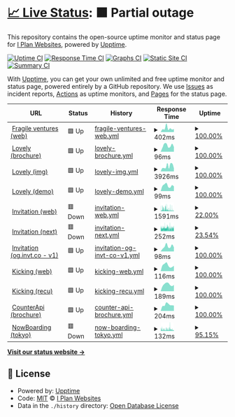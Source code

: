 # [📈 Live Status](https://up.fragile.ventures): <!--live status--> **🟧 Partial outage**

This repository contains the open-source uptime monitor and status page for [I Plan Websites](http://iplanwebsites.com), powered by [Upptime](https://github.com/upptime/upptime).

[![Uptime CI](https://github.com/iplanwebsites/up/workflows/Uptime%20CI/badge.svg)](https://github.com/iplanwebsites/up/actions?query=workflow%3A%22Uptime+CI%22)
[![Response Time CI](https://github.com/iplanwebsites/up/workflows/Response%20Time%20CI/badge.svg)](https://github.com/iplanwebsites/up/actions?query=workflow%3A%22Response+Time+CI%22)
[![Graphs CI](https://github.com/iplanwebsites/up/workflows/Graphs%20CI/badge.svg)](https://github.com/iplanwebsites/up/actions?query=workflow%3A%22Graphs+CI%22)
[![Static Site CI](https://github.com/iplanwebsites/up/workflows/Static%20Site%20CI/badge.svg)](https://github.com/iplanwebsites/up/actions?query=workflow%3A%22Static+Site+CI%22)
[![Summary CI](https://github.com/iplanwebsites/up/workflows/Summary%20CI/badge.svg)](https://github.com/iplanwebsites/up/actions?query=workflow%3A%22Summary+CI%22)

With [Upptime](https://upptime.js.org), you can get your own unlimited and free uptime monitor and status page, powered entirely by a GitHub repository. We use [Issues](https://github.com/iplanwebsites/up/issues) as incident reports, [Actions](https://github.com/iplanwebsites/up/actions) as uptime monitors, and [Pages](https://up.fragile.ventures) for the status page.

<!--start: status pages-->
<!-- This summary is generated by Upptime (https://github.com/upptime/upptime) -->
<!-- Do not edit this manually, your changes will be overwritten -->
<!-- prettier-ignore -->
| URL | Status | History | Response Time | Uptime |
| --- | ------ | ------- | ------------- | ------ |
| <img alt="" src="https://icons.duckduckgo.com/ip3/fragile.ventures.ico" height="13"> [Fragile ventures (web)](https://fragile.ventures) | 🟩 Up | [fragile-ventures-web.yml](https://github.com/iplanwebsites/up/commits/HEAD/history/fragile-ventures-web.yml) | <details><summary><img alt="Response time graph" src="./graphs/fragile-ventures-web/response-time-week.png" height="20"> 402ms</summary><br><a href="https://up.fragile.ventures/history/fragile-ventures-web"><img alt="Response time 333" src="https://img.shields.io/endpoint?url=https%3A%2F%2Fraw.githubusercontent.com%2Fiplanwebsites%2Fup%2FHEAD%2Fapi%2Ffragile-ventures-web%2Fresponse-time.json"></a><br><a href="https://up.fragile.ventures/history/fragile-ventures-web"><img alt="24-hour response time 339" src="https://img.shields.io/endpoint?url=https%3A%2F%2Fraw.githubusercontent.com%2Fiplanwebsites%2Fup%2FHEAD%2Fapi%2Ffragile-ventures-web%2Fresponse-time-day.json"></a><br><a href="https://up.fragile.ventures/history/fragile-ventures-web"><img alt="7-day response time 402" src="https://img.shields.io/endpoint?url=https%3A%2F%2Fraw.githubusercontent.com%2Fiplanwebsites%2Fup%2FHEAD%2Fapi%2Ffragile-ventures-web%2Fresponse-time-week.json"></a><br><a href="https://up.fragile.ventures/history/fragile-ventures-web"><img alt="30-day response time 374" src="https://img.shields.io/endpoint?url=https%3A%2F%2Fraw.githubusercontent.com%2Fiplanwebsites%2Fup%2FHEAD%2Fapi%2Ffragile-ventures-web%2Fresponse-time-month.json"></a><br><a href="https://up.fragile.ventures/history/fragile-ventures-web"><img alt="1-year response time 334" src="https://img.shields.io/endpoint?url=https%3A%2F%2Fraw.githubusercontent.com%2Fiplanwebsites%2Fup%2FHEAD%2Fapi%2Ffragile-ventures-web%2Fresponse-time-year.json"></a></details> | <details><summary><a href="https://up.fragile.ventures/history/fragile-ventures-web">100.00%</a></summary><a href="https://up.fragile.ventures/history/fragile-ventures-web"><img alt="All-time uptime 99.80%" src="https://img.shields.io/endpoint?url=https%3A%2F%2Fraw.githubusercontent.com%2Fiplanwebsites%2Fup%2FHEAD%2Fapi%2Ffragile-ventures-web%2Fuptime.json"></a><br><a href="https://up.fragile.ventures/history/fragile-ventures-web"><img alt="24-hour uptime 100.00%" src="https://img.shields.io/endpoint?url=https%3A%2F%2Fraw.githubusercontent.com%2Fiplanwebsites%2Fup%2FHEAD%2Fapi%2Ffragile-ventures-web%2Fuptime-day.json"></a><br><a href="https://up.fragile.ventures/history/fragile-ventures-web"><img alt="7-day uptime 100.00%" src="https://img.shields.io/endpoint?url=https%3A%2F%2Fraw.githubusercontent.com%2Fiplanwebsites%2Fup%2FHEAD%2Fapi%2Ffragile-ventures-web%2Fuptime-week.json"></a><br><a href="https://up.fragile.ventures/history/fragile-ventures-web"><img alt="30-day uptime 99.96%" src="https://img.shields.io/endpoint?url=https%3A%2F%2Fraw.githubusercontent.com%2Fiplanwebsites%2Fup%2FHEAD%2Fapi%2Ffragile-ventures-web%2Fuptime-month.json"></a><br><a href="https://up.fragile.ventures/history/fragile-ventures-web"><img alt="1-year uptime 99.99%" src="https://img.shields.io/endpoint?url=https%3A%2F%2Fraw.githubusercontent.com%2Fiplanwebsites%2Fup%2FHEAD%2Fapi%2Ffragile-ventures-web%2Fuptime-year.json"></a></details>
| <img alt="" src="https://icons.duckduckgo.com/ip3/lovely.link.ico" height="13"> [Lovely (brochure)](https://lovely.link/) | 🟩 Up | [lovely-brochure.yml](https://github.com/iplanwebsites/up/commits/HEAD/history/lovely-brochure.yml) | <details><summary><img alt="Response time graph" src="./graphs/lovely-brochure/response-time-week.png" height="20"> 96ms</summary><br><a href="https://up.fragile.ventures/history/lovely-brochure"><img alt="Response time 151" src="https://img.shields.io/endpoint?url=https%3A%2F%2Fraw.githubusercontent.com%2Fiplanwebsites%2Fup%2FHEAD%2Fapi%2Flovely-brochure%2Fresponse-time.json"></a><br><a href="https://up.fragile.ventures/history/lovely-brochure"><img alt="24-hour response time 75" src="https://img.shields.io/endpoint?url=https%3A%2F%2Fraw.githubusercontent.com%2Fiplanwebsites%2Fup%2FHEAD%2Fapi%2Flovely-brochure%2Fresponse-time-day.json"></a><br><a href="https://up.fragile.ventures/history/lovely-brochure"><img alt="7-day response time 96" src="https://img.shields.io/endpoint?url=https%3A%2F%2Fraw.githubusercontent.com%2Fiplanwebsites%2Fup%2FHEAD%2Fapi%2Flovely-brochure%2Fresponse-time-week.json"></a><br><a href="https://up.fragile.ventures/history/lovely-brochure"><img alt="30-day response time 102" src="https://img.shields.io/endpoint?url=https%3A%2F%2Fraw.githubusercontent.com%2Fiplanwebsites%2Fup%2FHEAD%2Fapi%2Flovely-brochure%2Fresponse-time-month.json"></a><br><a href="https://up.fragile.ventures/history/lovely-brochure"><img alt="1-year response time 151" src="https://img.shields.io/endpoint?url=https%3A%2F%2Fraw.githubusercontent.com%2Fiplanwebsites%2Fup%2FHEAD%2Fapi%2Flovely-brochure%2Fresponse-time-year.json"></a></details> | <details><summary><a href="https://up.fragile.ventures/history/lovely-brochure">100.00%</a></summary><a href="https://up.fragile.ventures/history/lovely-brochure"><img alt="All-time uptime 100.00%" src="https://img.shields.io/endpoint?url=https%3A%2F%2Fraw.githubusercontent.com%2Fiplanwebsites%2Fup%2FHEAD%2Fapi%2Flovely-brochure%2Fuptime.json"></a><br><a href="https://up.fragile.ventures/history/lovely-brochure"><img alt="24-hour uptime 100.00%" src="https://img.shields.io/endpoint?url=https%3A%2F%2Fraw.githubusercontent.com%2Fiplanwebsites%2Fup%2FHEAD%2Fapi%2Flovely-brochure%2Fuptime-day.json"></a><br><a href="https://up.fragile.ventures/history/lovely-brochure"><img alt="7-day uptime 100.00%" src="https://img.shields.io/endpoint?url=https%3A%2F%2Fraw.githubusercontent.com%2Fiplanwebsites%2Fup%2FHEAD%2Fapi%2Flovely-brochure%2Fuptime-week.json"></a><br><a href="https://up.fragile.ventures/history/lovely-brochure"><img alt="30-day uptime 100.00%" src="https://img.shields.io/endpoint?url=https%3A%2F%2Fraw.githubusercontent.com%2Fiplanwebsites%2Fup%2FHEAD%2Fapi%2Flovely-brochure%2Fuptime-month.json"></a><br><a href="https://up.fragile.ventures/history/lovely-brochure"><img alt="1-year uptime 100.00%" src="https://img.shields.io/endpoint?url=https%3A%2F%2Fraw.githubusercontent.com%2Fiplanwebsites%2Fup%2FHEAD%2Fapi%2Flovely-brochure%2Fuptime-year.json"></a></details>
| <img alt="" src="https://icons.duckduckgo.com/ip3/img.lovely.link.ico" height="13"> [Lovely (img)](https://img.lovely.link/v1/invitation/profile?title=title&text1=text1&text2=text2&text3=text3&avatar=https%3A%2F%2Frandomuser.me%2Fapi%2Fportraits%2Fwomen%2F67.jpg&rating5=0) | 🟩 Up | [lovely-img.yml](https://github.com/iplanwebsites/up/commits/HEAD/history/lovely-img.yml) | <details><summary><img alt="Response time graph" src="./graphs/lovely-img/response-time-week.png" height="20"> 3926ms</summary><br><a href="https://up.fragile.ventures/history/lovely-img"><img alt="Response time 4585" src="https://img.shields.io/endpoint?url=https%3A%2F%2Fraw.githubusercontent.com%2Fiplanwebsites%2Fup%2FHEAD%2Fapi%2Flovely-img%2Fresponse-time.json"></a><br><a href="https://up.fragile.ventures/history/lovely-img"><img alt="24-hour response time 2351" src="https://img.shields.io/endpoint?url=https%3A%2F%2Fraw.githubusercontent.com%2Fiplanwebsites%2Fup%2FHEAD%2Fapi%2Flovely-img%2Fresponse-time-day.json"></a><br><a href="https://up.fragile.ventures/history/lovely-img"><img alt="7-day response time 3926" src="https://img.shields.io/endpoint?url=https%3A%2F%2Fraw.githubusercontent.com%2Fiplanwebsites%2Fup%2FHEAD%2Fapi%2Flovely-img%2Fresponse-time-week.json"></a><br><a href="https://up.fragile.ventures/history/lovely-img"><img alt="30-day response time 3567" src="https://img.shields.io/endpoint?url=https%3A%2F%2Fraw.githubusercontent.com%2Fiplanwebsites%2Fup%2FHEAD%2Fapi%2Flovely-img%2Fresponse-time-month.json"></a><br><a href="https://up.fragile.ventures/history/lovely-img"><img alt="1-year response time 4536" src="https://img.shields.io/endpoint?url=https%3A%2F%2Fraw.githubusercontent.com%2Fiplanwebsites%2Fup%2FHEAD%2Fapi%2Flovely-img%2Fresponse-time-year.json"></a></details> | <details><summary><a href="https://up.fragile.ventures/history/lovely-img">100.00%</a></summary><a href="https://up.fragile.ventures/history/lovely-img"><img alt="All-time uptime 99.98%" src="https://img.shields.io/endpoint?url=https%3A%2F%2Fraw.githubusercontent.com%2Fiplanwebsites%2Fup%2FHEAD%2Fapi%2Flovely-img%2Fuptime.json"></a><br><a href="https://up.fragile.ventures/history/lovely-img"><img alt="24-hour uptime 100.00%" src="https://img.shields.io/endpoint?url=https%3A%2F%2Fraw.githubusercontent.com%2Fiplanwebsites%2Fup%2FHEAD%2Fapi%2Flovely-img%2Fuptime-day.json"></a><br><a href="https://up.fragile.ventures/history/lovely-img"><img alt="7-day uptime 100.00%" src="https://img.shields.io/endpoint?url=https%3A%2F%2Fraw.githubusercontent.com%2Fiplanwebsites%2Fup%2FHEAD%2Fapi%2Flovely-img%2Fuptime-week.json"></a><br><a href="https://up.fragile.ventures/history/lovely-img"><img alt="30-day uptime 100.00%" src="https://img.shields.io/endpoint?url=https%3A%2F%2Fraw.githubusercontent.com%2Fiplanwebsites%2Fup%2FHEAD%2Fapi%2Flovely-img%2Fuptime-month.json"></a><br><a href="https://up.fragile.ventures/history/lovely-img"><img alt="1-year uptime 100.00%" src="https://img.shields.io/endpoint?url=https%3A%2F%2Fraw.githubusercontent.com%2Fiplanwebsites%2Fup%2FHEAD%2Fapi%2Flovely-img%2Fuptime-year.json"></a></details>
| <img alt="" src="https://icons.duckduckgo.com/ip3/demo.lovely.link.ico" height="13"> [Lovely (demo)](https://demo.lovely.link/) | 🟩 Up | [lovely-demo.yml](https://github.com/iplanwebsites/up/commits/HEAD/history/lovely-demo.yml) | <details><summary><img alt="Response time graph" src="./graphs/lovely-demo/response-time-week.png" height="20"> 99ms</summary><br><a href="https://up.fragile.ventures/history/lovely-demo"><img alt="Response time 139" src="https://img.shields.io/endpoint?url=https%3A%2F%2Fraw.githubusercontent.com%2Fiplanwebsites%2Fup%2FHEAD%2Fapi%2Flovely-demo%2Fresponse-time.json"></a><br><a href="https://up.fragile.ventures/history/lovely-demo"><img alt="24-hour response time 86" src="https://img.shields.io/endpoint?url=https%3A%2F%2Fraw.githubusercontent.com%2Fiplanwebsites%2Fup%2FHEAD%2Fapi%2Flovely-demo%2Fresponse-time-day.json"></a><br><a href="https://up.fragile.ventures/history/lovely-demo"><img alt="7-day response time 99" src="https://img.shields.io/endpoint?url=https%3A%2F%2Fraw.githubusercontent.com%2Fiplanwebsites%2Fup%2FHEAD%2Fapi%2Flovely-demo%2Fresponse-time-week.json"></a><br><a href="https://up.fragile.ventures/history/lovely-demo"><img alt="30-day response time 99" src="https://img.shields.io/endpoint?url=https%3A%2F%2Fraw.githubusercontent.com%2Fiplanwebsites%2Fup%2FHEAD%2Fapi%2Flovely-demo%2Fresponse-time-month.json"></a><br><a href="https://up.fragile.ventures/history/lovely-demo"><img alt="1-year response time 142" src="https://img.shields.io/endpoint?url=https%3A%2F%2Fraw.githubusercontent.com%2Fiplanwebsites%2Fup%2FHEAD%2Fapi%2Flovely-demo%2Fresponse-time-year.json"></a></details> | <details><summary><a href="https://up.fragile.ventures/history/lovely-demo">100.00%</a></summary><a href="https://up.fragile.ventures/history/lovely-demo"><img alt="All-time uptime 99.99%" src="https://img.shields.io/endpoint?url=https%3A%2F%2Fraw.githubusercontent.com%2Fiplanwebsites%2Fup%2FHEAD%2Fapi%2Flovely-demo%2Fuptime.json"></a><br><a href="https://up.fragile.ventures/history/lovely-demo"><img alt="24-hour uptime 100.00%" src="https://img.shields.io/endpoint?url=https%3A%2F%2Fraw.githubusercontent.com%2Fiplanwebsites%2Fup%2FHEAD%2Fapi%2Flovely-demo%2Fuptime-day.json"></a><br><a href="https://up.fragile.ventures/history/lovely-demo"><img alt="7-day uptime 100.00%" src="https://img.shields.io/endpoint?url=https%3A%2F%2Fraw.githubusercontent.com%2Fiplanwebsites%2Fup%2FHEAD%2Fapi%2Flovely-demo%2Fuptime-week.json"></a><br><a href="https://up.fragile.ventures/history/lovely-demo"><img alt="30-day uptime 100.00%" src="https://img.shields.io/endpoint?url=https%3A%2F%2Fraw.githubusercontent.com%2Fiplanwebsites%2Fup%2FHEAD%2Fapi%2Flovely-demo%2Fuptime-month.json"></a><br><a href="https://up.fragile.ventures/history/lovely-demo"><img alt="1-year uptime 100.00%" src="https://img.shields.io/endpoint?url=https%3A%2F%2Fraw.githubusercontent.com%2Fiplanwebsites%2Fup%2FHEAD%2Fapi%2Flovely-demo%2Fuptime-year.json"></a></details>
| <img alt="" src="https://icons.duckduckgo.com/ip3/invitation.codes.ico" height="13"> [Invitation (web)](https://invitation.codes/) | 🟥 Down | [invitation-web.yml](https://github.com/iplanwebsites/up/commits/HEAD/history/invitation-web.yml) | <details><summary><img alt="Response time graph" src="./graphs/invitation-web/response-time-week.png" height="20"> 1591ms</summary><br><a href="https://up.fragile.ventures/history/invitation-web"><img alt="Response time 1220" src="https://img.shields.io/endpoint?url=https%3A%2F%2Fraw.githubusercontent.com%2Fiplanwebsites%2Fup%2FHEAD%2Fapi%2Finvitation-web%2Fresponse-time.json"></a><br><a href="https://up.fragile.ventures/history/invitation-web"><img alt="24-hour response time 713" src="https://img.shields.io/endpoint?url=https%3A%2F%2Fraw.githubusercontent.com%2Fiplanwebsites%2Fup%2FHEAD%2Fapi%2Finvitation-web%2Fresponse-time-day.json"></a><br><a href="https://up.fragile.ventures/history/invitation-web"><img alt="7-day response time 1591" src="https://img.shields.io/endpoint?url=https%3A%2F%2Fraw.githubusercontent.com%2Fiplanwebsites%2Fup%2FHEAD%2Fapi%2Finvitation-web%2Fresponse-time-week.json"></a><br><a href="https://up.fragile.ventures/history/invitation-web"><img alt="30-day response time 1867" src="https://img.shields.io/endpoint?url=https%3A%2F%2Fraw.githubusercontent.com%2Fiplanwebsites%2Fup%2FHEAD%2Fapi%2Finvitation-web%2Fresponse-time-month.json"></a><br><a href="https://up.fragile.ventures/history/invitation-web"><img alt="1-year response time 1288" src="https://img.shields.io/endpoint?url=https%3A%2F%2Fraw.githubusercontent.com%2Fiplanwebsites%2Fup%2FHEAD%2Fapi%2Finvitation-web%2Fresponse-time-year.json"></a></details> | <details><summary><a href="https://up.fragile.ventures/history/invitation-web">22.00%</a></summary><a href="https://up.fragile.ventures/history/invitation-web"><img alt="All-time uptime 99.59%" src="https://img.shields.io/endpoint?url=https%3A%2F%2Fraw.githubusercontent.com%2Fiplanwebsites%2Fup%2FHEAD%2Fapi%2Finvitation-web%2Fuptime.json"></a><br><a href="https://up.fragile.ventures/history/invitation-web"><img alt="24-hour uptime 25.39%" src="https://img.shields.io/endpoint?url=https%3A%2F%2Fraw.githubusercontent.com%2Fiplanwebsites%2Fup%2FHEAD%2Fapi%2Finvitation-web%2Fuptime-day.json"></a><br><a href="https://up.fragile.ventures/history/invitation-web"><img alt="7-day uptime 22.00%" src="https://img.shields.io/endpoint?url=https%3A%2F%2Fraw.githubusercontent.com%2Fiplanwebsites%2Fup%2FHEAD%2Fapi%2Finvitation-web%2Fuptime-week.json"></a><br><a href="https://up.fragile.ventures/history/invitation-web"><img alt="30-day uptime 82.05%" src="https://img.shields.io/endpoint?url=https%3A%2F%2Fraw.githubusercontent.com%2Fiplanwebsites%2Fup%2FHEAD%2Fapi%2Finvitation-web%2Fuptime-month.json"></a><br><a href="https://up.fragile.ventures/history/invitation-web"><img alt="1-year uptime 98.50%" src="https://img.shields.io/endpoint?url=https%3A%2F%2Fraw.githubusercontent.com%2Fiplanwebsites%2Fup%2FHEAD%2Fapi%2Finvitation-web%2Fuptime-year.json"></a></details>
| <img alt="" src="https://icons.duckduckgo.com/ip3/next.invitation.codes.ico" height="13"> [Invitation (next)](https://next.invitation.codes/) | 🟥 Down | [invitation-next.yml](https://github.com/iplanwebsites/up/commits/HEAD/history/invitation-next.yml) | <details><summary><img alt="Response time graph" src="./graphs/invitation-next/response-time-week.png" height="20"> 252ms</summary><br><a href="https://up.fragile.ventures/history/invitation-next"><img alt="Response time 236" src="https://img.shields.io/endpoint?url=https%3A%2F%2Fraw.githubusercontent.com%2Fiplanwebsites%2Fup%2FHEAD%2Fapi%2Finvitation-next%2Fresponse-time.json"></a><br><a href="https://up.fragile.ventures/history/invitation-next"><img alt="24-hour response time 233" src="https://img.shields.io/endpoint?url=https%3A%2F%2Fraw.githubusercontent.com%2Fiplanwebsites%2Fup%2FHEAD%2Fapi%2Finvitation-next%2Fresponse-time-day.json"></a><br><a href="https://up.fragile.ventures/history/invitation-next"><img alt="7-day response time 252" src="https://img.shields.io/endpoint?url=https%3A%2F%2Fraw.githubusercontent.com%2Fiplanwebsites%2Fup%2FHEAD%2Fapi%2Finvitation-next%2Fresponse-time-week.json"></a><br><a href="https://up.fragile.ventures/history/invitation-next"><img alt="30-day response time 240" src="https://img.shields.io/endpoint?url=https%3A%2F%2Fraw.githubusercontent.com%2Fiplanwebsites%2Fup%2FHEAD%2Fapi%2Finvitation-next%2Fresponse-time-month.json"></a><br><a href="https://up.fragile.ventures/history/invitation-next"><img alt="1-year response time 236" src="https://img.shields.io/endpoint?url=https%3A%2F%2Fraw.githubusercontent.com%2Fiplanwebsites%2Fup%2FHEAD%2Fapi%2Finvitation-next%2Fresponse-time-year.json"></a></details> | <details><summary><a href="https://up.fragile.ventures/history/invitation-next">23.54%</a></summary><a href="https://up.fragile.ventures/history/invitation-next"><img alt="All-time uptime 99.59%" src="https://img.shields.io/endpoint?url=https%3A%2F%2Fraw.githubusercontent.com%2Fiplanwebsites%2Fup%2FHEAD%2Fapi%2Finvitation-next%2Fuptime.json"></a><br><a href="https://up.fragile.ventures/history/invitation-next"><img alt="24-hour uptime 27.32%" src="https://img.shields.io/endpoint?url=https%3A%2F%2Fraw.githubusercontent.com%2Fiplanwebsites%2Fup%2FHEAD%2Fapi%2Finvitation-next%2Fuptime-day.json"></a><br><a href="https://up.fragile.ventures/history/invitation-next"><img alt="7-day uptime 23.54%" src="https://img.shields.io/endpoint?url=https%3A%2F%2Fraw.githubusercontent.com%2Fiplanwebsites%2Fup%2FHEAD%2Fapi%2Finvitation-next%2Fuptime-week.json"></a><br><a href="https://up.fragile.ventures/history/invitation-next"><img alt="30-day uptime 82.02%" src="https://img.shields.io/endpoint?url=https%3A%2F%2Fraw.githubusercontent.com%2Fiplanwebsites%2Fup%2FHEAD%2Fapi%2Finvitation-next%2Fuptime-month.json"></a><br><a href="https://up.fragile.ventures/history/invitation-next"><img alt="1-year uptime 98.50%" src="https://img.shields.io/endpoint?url=https%3A%2F%2Fraw.githubusercontent.com%2Fiplanwebsites%2Fup%2FHEAD%2Fapi%2Finvitation-next%2Fuptime-year.json"></a></details>
| <img alt="" src="https://icons.duckduckgo.com/ip3/og.invt.co.ico" height="13"> [Invitation (og.invt.co - v1)](https://og.invt.co/felix.png?fontSize=%40felix&theme=light&md=1&images=https%3A%2F%2Flh3.googleusercontent.com%2Fa-%2FAOh14GjUk2VKmkWxpgWZgY0CXWRFi_k6t7f2MBSsfSxR%3Ds96-c) | 🟩 Up | [invitation-og-invt-co-v1.yml](https://github.com/iplanwebsites/up/commits/HEAD/history/invitation-og-invt-co-v1.yml) | <details><summary><img alt="Response time graph" src="./graphs/invitation-og-invt-co-v1/response-time-week.png" height="20"> 98ms</summary><br><a href="https://up.fragile.ventures/history/invitation-og-invt-co-v1"><img alt="Response time 174" src="https://img.shields.io/endpoint?url=https%3A%2F%2Fraw.githubusercontent.com%2Fiplanwebsites%2Fup%2FHEAD%2Fapi%2Finvitation-og-invt-co-v1%2Fresponse-time.json"></a><br><a href="https://up.fragile.ventures/history/invitation-og-invt-co-v1"><img alt="24-hour response time 82" src="https://img.shields.io/endpoint?url=https%3A%2F%2Fraw.githubusercontent.com%2Fiplanwebsites%2Fup%2FHEAD%2Fapi%2Finvitation-og-invt-co-v1%2Fresponse-time-day.json"></a><br><a href="https://up.fragile.ventures/history/invitation-og-invt-co-v1"><img alt="7-day response time 98" src="https://img.shields.io/endpoint?url=https%3A%2F%2Fraw.githubusercontent.com%2Fiplanwebsites%2Fup%2FHEAD%2Fapi%2Finvitation-og-invt-co-v1%2Fresponse-time-week.json"></a><br><a href="https://up.fragile.ventures/history/invitation-og-invt-co-v1"><img alt="30-day response time 97" src="https://img.shields.io/endpoint?url=https%3A%2F%2Fraw.githubusercontent.com%2Fiplanwebsites%2Fup%2FHEAD%2Fapi%2Finvitation-og-invt-co-v1%2Fresponse-time-month.json"></a><br><a href="https://up.fragile.ventures/history/invitation-og-invt-co-v1"><img alt="1-year response time 175" src="https://img.shields.io/endpoint?url=https%3A%2F%2Fraw.githubusercontent.com%2Fiplanwebsites%2Fup%2FHEAD%2Fapi%2Finvitation-og-invt-co-v1%2Fresponse-time-year.json"></a></details> | <details><summary><a href="https://up.fragile.ventures/history/invitation-og-invt-co-v1">100.00%</a></summary><a href="https://up.fragile.ventures/history/invitation-og-invt-co-v1"><img alt="All-time uptime 99.83%" src="https://img.shields.io/endpoint?url=https%3A%2F%2Fraw.githubusercontent.com%2Fiplanwebsites%2Fup%2FHEAD%2Fapi%2Finvitation-og-invt-co-v1%2Fuptime.json"></a><br><a href="https://up.fragile.ventures/history/invitation-og-invt-co-v1"><img alt="24-hour uptime 100.00%" src="https://img.shields.io/endpoint?url=https%3A%2F%2Fraw.githubusercontent.com%2Fiplanwebsites%2Fup%2FHEAD%2Fapi%2Finvitation-og-invt-co-v1%2Fuptime-day.json"></a><br><a href="https://up.fragile.ventures/history/invitation-og-invt-co-v1"><img alt="7-day uptime 100.00%" src="https://img.shields.io/endpoint?url=https%3A%2F%2Fraw.githubusercontent.com%2Fiplanwebsites%2Fup%2FHEAD%2Fapi%2Finvitation-og-invt-co-v1%2Fuptime-week.json"></a><br><a href="https://up.fragile.ventures/history/invitation-og-invt-co-v1"><img alt="30-day uptime 100.00%" src="https://img.shields.io/endpoint?url=https%3A%2F%2Fraw.githubusercontent.com%2Fiplanwebsites%2Fup%2FHEAD%2Fapi%2Finvitation-og-invt-co-v1%2Fuptime-month.json"></a><br><a href="https://up.fragile.ventures/history/invitation-og-invt-co-v1"><img alt="1-year uptime 100.00%" src="https://img.shields.io/endpoint?url=https%3A%2F%2Fraw.githubusercontent.com%2Fiplanwebsites%2Fup%2FHEAD%2Fapi%2Finvitation-og-invt-co-v1%2Fuptime-year.json"></a></details>
| <img alt="" src="https://icons.duckduckgo.com/ip3/kickinglotus.com.ico" height="13"> [Kicking (web)](https://kickinglotus.com/en) | 🟩 Up | [kicking-web.yml](https://github.com/iplanwebsites/up/commits/HEAD/history/kicking-web.yml) | <details><summary><img alt="Response time graph" src="./graphs/kicking-web/response-time-week.png" height="20"> 116ms</summary><br><a href="https://up.fragile.ventures/history/kicking-web"><img alt="Response time 133" src="https://img.shields.io/endpoint?url=https%3A%2F%2Fraw.githubusercontent.com%2Fiplanwebsites%2Fup%2FHEAD%2Fapi%2Fkicking-web%2Fresponse-time.json"></a><br><a href="https://up.fragile.ventures/history/kicking-web"><img alt="24-hour response time 108" src="https://img.shields.io/endpoint?url=https%3A%2F%2Fraw.githubusercontent.com%2Fiplanwebsites%2Fup%2FHEAD%2Fapi%2Fkicking-web%2Fresponse-time-day.json"></a><br><a href="https://up.fragile.ventures/history/kicking-web"><img alt="7-day response time 116" src="https://img.shields.io/endpoint?url=https%3A%2F%2Fraw.githubusercontent.com%2Fiplanwebsites%2Fup%2FHEAD%2Fapi%2Fkicking-web%2Fresponse-time-week.json"></a><br><a href="https://up.fragile.ventures/history/kicking-web"><img alt="30-day response time 117" src="https://img.shields.io/endpoint?url=https%3A%2F%2Fraw.githubusercontent.com%2Fiplanwebsites%2Fup%2FHEAD%2Fapi%2Fkicking-web%2Fresponse-time-month.json"></a><br><a href="https://up.fragile.ventures/history/kicking-web"><img alt="1-year response time 128" src="https://img.shields.io/endpoint?url=https%3A%2F%2Fraw.githubusercontent.com%2Fiplanwebsites%2Fup%2FHEAD%2Fapi%2Fkicking-web%2Fresponse-time-year.json"></a></details> | <details><summary><a href="https://up.fragile.ventures/history/kicking-web">100.00%</a></summary><a href="https://up.fragile.ventures/history/kicking-web"><img alt="All-time uptime 99.99%" src="https://img.shields.io/endpoint?url=https%3A%2F%2Fraw.githubusercontent.com%2Fiplanwebsites%2Fup%2FHEAD%2Fapi%2Fkicking-web%2Fuptime.json"></a><br><a href="https://up.fragile.ventures/history/kicking-web"><img alt="24-hour uptime 100.00%" src="https://img.shields.io/endpoint?url=https%3A%2F%2Fraw.githubusercontent.com%2Fiplanwebsites%2Fup%2FHEAD%2Fapi%2Fkicking-web%2Fuptime-day.json"></a><br><a href="https://up.fragile.ventures/history/kicking-web"><img alt="7-day uptime 100.00%" src="https://img.shields.io/endpoint?url=https%3A%2F%2Fraw.githubusercontent.com%2Fiplanwebsites%2Fup%2FHEAD%2Fapi%2Fkicking-web%2Fuptime-week.json"></a><br><a href="https://up.fragile.ventures/history/kicking-web"><img alt="30-day uptime 100.00%" src="https://img.shields.io/endpoint?url=https%3A%2F%2Fraw.githubusercontent.com%2Fiplanwebsites%2Fup%2FHEAD%2Fapi%2Fkicking-web%2Fuptime-month.json"></a><br><a href="https://up.fragile.ventures/history/kicking-web"><img alt="1-year uptime 100.00%" src="https://img.shields.io/endpoint?url=https%3A%2F%2Fraw.githubusercontent.com%2Fiplanwebsites%2Fup%2FHEAD%2Fapi%2Fkicking-web%2Fuptime-year.json"></a></details>
| <img alt="" src="https://icons.duckduckgo.com/ip3/recu.kickinglotus.com.ico" height="13"> [Kicking (recu)](https://recu.kickinglotus.com/) | 🟩 Up | [kicking-recu.yml](https://github.com/iplanwebsites/up/commits/HEAD/history/kicking-recu.yml) | <details><summary><img alt="Response time graph" src="./graphs/kicking-recu/response-time-week.png" height="20"> 189ms</summary><br><a href="https://up.fragile.ventures/history/kicking-recu"><img alt="Response time 176" src="https://img.shields.io/endpoint?url=https%3A%2F%2Fraw.githubusercontent.com%2Fiplanwebsites%2Fup%2FHEAD%2Fapi%2Fkicking-recu%2Fresponse-time.json"></a><br><a href="https://up.fragile.ventures/history/kicking-recu"><img alt="24-hour response time 177" src="https://img.shields.io/endpoint?url=https%3A%2F%2Fraw.githubusercontent.com%2Fiplanwebsites%2Fup%2FHEAD%2Fapi%2Fkicking-recu%2Fresponse-time-day.json"></a><br><a href="https://up.fragile.ventures/history/kicking-recu"><img alt="7-day response time 189" src="https://img.shields.io/endpoint?url=https%3A%2F%2Fraw.githubusercontent.com%2Fiplanwebsites%2Fup%2FHEAD%2Fapi%2Fkicking-recu%2Fresponse-time-week.json"></a><br><a href="https://up.fragile.ventures/history/kicking-recu"><img alt="30-day response time 172" src="https://img.shields.io/endpoint?url=https%3A%2F%2Fraw.githubusercontent.com%2Fiplanwebsites%2Fup%2FHEAD%2Fapi%2Fkicking-recu%2Fresponse-time-month.json"></a><br><a href="https://up.fragile.ventures/history/kicking-recu"><img alt="1-year response time 151" src="https://img.shields.io/endpoint?url=https%3A%2F%2Fraw.githubusercontent.com%2Fiplanwebsites%2Fup%2FHEAD%2Fapi%2Fkicking-recu%2Fresponse-time-year.json"></a></details> | <details><summary><a href="https://up.fragile.ventures/history/kicking-recu">100.00%</a></summary><a href="https://up.fragile.ventures/history/kicking-recu"><img alt="All-time uptime 99.70%" src="https://img.shields.io/endpoint?url=https%3A%2F%2Fraw.githubusercontent.com%2Fiplanwebsites%2Fup%2FHEAD%2Fapi%2Fkicking-recu%2Fuptime.json"></a><br><a href="https://up.fragile.ventures/history/kicking-recu"><img alt="24-hour uptime 100.00%" src="https://img.shields.io/endpoint?url=https%3A%2F%2Fraw.githubusercontent.com%2Fiplanwebsites%2Fup%2FHEAD%2Fapi%2Fkicking-recu%2Fuptime-day.json"></a><br><a href="https://up.fragile.ventures/history/kicking-recu"><img alt="7-day uptime 100.00%" src="https://img.shields.io/endpoint?url=https%3A%2F%2Fraw.githubusercontent.com%2Fiplanwebsites%2Fup%2FHEAD%2Fapi%2Fkicking-recu%2Fuptime-week.json"></a><br><a href="https://up.fragile.ventures/history/kicking-recu"><img alt="30-day uptime 100.00%" src="https://img.shields.io/endpoint?url=https%3A%2F%2Fraw.githubusercontent.com%2Fiplanwebsites%2Fup%2FHEAD%2Fapi%2Fkicking-recu%2Fuptime-month.json"></a><br><a href="https://up.fragile.ventures/history/kicking-recu"><img alt="1-year uptime 99.99%" src="https://img.shields.io/endpoint?url=https%3A%2F%2Fraw.githubusercontent.com%2Fiplanwebsites%2Fup%2FHEAD%2Fapi%2Fkicking-recu%2Fuptime-year.json"></a></details>
| <img alt="" src="https://icons.duckduckgo.com/ip3/counterapi.com.ico" height="13"> [CounterApi (brochure)](https://counterapi.com/) | 🟩 Up | [counter-api-brochure.yml](https://github.com/iplanwebsites/up/commits/HEAD/history/counter-api-brochure.yml) | <details><summary><img alt="Response time graph" src="./graphs/counter-api-brochure/response-time-week.png" height="20"> 204ms</summary><br><a href="https://up.fragile.ventures/history/counter-api-brochure"><img alt="Response time 190" src="https://img.shields.io/endpoint?url=https%3A%2F%2Fraw.githubusercontent.com%2Fiplanwebsites%2Fup%2FHEAD%2Fapi%2Fcounter-api-brochure%2Fresponse-time.json"></a><br><a href="https://up.fragile.ventures/history/counter-api-brochure"><img alt="24-hour response time 180" src="https://img.shields.io/endpoint?url=https%3A%2F%2Fraw.githubusercontent.com%2Fiplanwebsites%2Fup%2FHEAD%2Fapi%2Fcounter-api-brochure%2Fresponse-time-day.json"></a><br><a href="https://up.fragile.ventures/history/counter-api-brochure"><img alt="7-day response time 204" src="https://img.shields.io/endpoint?url=https%3A%2F%2Fraw.githubusercontent.com%2Fiplanwebsites%2Fup%2FHEAD%2Fapi%2Fcounter-api-brochure%2Fresponse-time-week.json"></a><br><a href="https://up.fragile.ventures/history/counter-api-brochure"><img alt="30-day response time 272" src="https://img.shields.io/endpoint?url=https%3A%2F%2Fraw.githubusercontent.com%2Fiplanwebsites%2Fup%2FHEAD%2Fapi%2Fcounter-api-brochure%2Fresponse-time-month.json"></a><br><a href="https://up.fragile.ventures/history/counter-api-brochure"><img alt="1-year response time 192" src="https://img.shields.io/endpoint?url=https%3A%2F%2Fraw.githubusercontent.com%2Fiplanwebsites%2Fup%2FHEAD%2Fapi%2Fcounter-api-brochure%2Fresponse-time-year.json"></a></details> | <details><summary><a href="https://up.fragile.ventures/history/counter-api-brochure">100.00%</a></summary><a href="https://up.fragile.ventures/history/counter-api-brochure"><img alt="All-time uptime 99.22%" src="https://img.shields.io/endpoint?url=https%3A%2F%2Fraw.githubusercontent.com%2Fiplanwebsites%2Fup%2FHEAD%2Fapi%2Fcounter-api-brochure%2Fuptime.json"></a><br><a href="https://up.fragile.ventures/history/counter-api-brochure"><img alt="24-hour uptime 100.00%" src="https://img.shields.io/endpoint?url=https%3A%2F%2Fraw.githubusercontent.com%2Fiplanwebsites%2Fup%2FHEAD%2Fapi%2Fcounter-api-brochure%2Fuptime-day.json"></a><br><a href="https://up.fragile.ventures/history/counter-api-brochure"><img alt="7-day uptime 100.00%" src="https://img.shields.io/endpoint?url=https%3A%2F%2Fraw.githubusercontent.com%2Fiplanwebsites%2Fup%2FHEAD%2Fapi%2Fcounter-api-brochure%2Fuptime-week.json"></a><br><a href="https://up.fragile.ventures/history/counter-api-brochure"><img alt="30-day uptime 100.00%" src="https://img.shields.io/endpoint?url=https%3A%2F%2Fraw.githubusercontent.com%2Fiplanwebsites%2Fup%2FHEAD%2Fapi%2Fcounter-api-brochure%2Fuptime-month.json"></a><br><a href="https://up.fragile.ventures/history/counter-api-brochure"><img alt="1-year uptime 97.92%" src="https://img.shields.io/endpoint?url=https%3A%2F%2Fraw.githubusercontent.com%2Fiplanwebsites%2Fup%2FHEAD%2Fapi%2Fcounter-api-brochure%2Fuptime-year.json"></a></details>
| <img alt="" src="https://icons.duckduckgo.com/ip3/tokyo.nowboarding.club.ico" height="13"> [NowBoarding (tokyo)](https://tokyo.nowboarding.club/) | 🟥 Down | [now-boarding-tokyo.yml](https://github.com/iplanwebsites/up/commits/HEAD/history/now-boarding-tokyo.yml) | <details><summary><img alt="Response time graph" src="./graphs/now-boarding-tokyo/response-time-week.png" height="20"> 132ms</summary><br><a href="https://up.fragile.ventures/history/now-boarding-tokyo"><img alt="Response time 235" src="https://img.shields.io/endpoint?url=https%3A%2F%2Fraw.githubusercontent.com%2Fiplanwebsites%2Fup%2FHEAD%2Fapi%2Fnow-boarding-tokyo%2Fresponse-time.json"></a><br><a href="https://up.fragile.ventures/history/now-boarding-tokyo"><img alt="24-hour response time 111" src="https://img.shields.io/endpoint?url=https%3A%2F%2Fraw.githubusercontent.com%2Fiplanwebsites%2Fup%2FHEAD%2Fapi%2Fnow-boarding-tokyo%2Fresponse-time-day.json"></a><br><a href="https://up.fragile.ventures/history/now-boarding-tokyo"><img alt="7-day response time 132" src="https://img.shields.io/endpoint?url=https%3A%2F%2Fraw.githubusercontent.com%2Fiplanwebsites%2Fup%2FHEAD%2Fapi%2Fnow-boarding-tokyo%2Fresponse-time-week.json"></a><br><a href="https://up.fragile.ventures/history/now-boarding-tokyo"><img alt="30-day response time 150" src="https://img.shields.io/endpoint?url=https%3A%2F%2Fraw.githubusercontent.com%2Fiplanwebsites%2Fup%2FHEAD%2Fapi%2Fnow-boarding-tokyo%2Fresponse-time-month.json"></a><br><a href="https://up.fragile.ventures/history/now-boarding-tokyo"><img alt="1-year response time 237" src="https://img.shields.io/endpoint?url=https%3A%2F%2Fraw.githubusercontent.com%2Fiplanwebsites%2Fup%2FHEAD%2Fapi%2Fnow-boarding-tokyo%2Fresponse-time-year.json"></a></details> | <details><summary><a href="https://up.fragile.ventures/history/now-boarding-tokyo">95.15%</a></summary><a href="https://up.fragile.ventures/history/now-boarding-tokyo"><img alt="All-time uptime 99.77%" src="https://img.shields.io/endpoint?url=https%3A%2F%2Fraw.githubusercontent.com%2Fiplanwebsites%2Fup%2FHEAD%2Fapi%2Fnow-boarding-tokyo%2Fuptime.json"></a><br><a href="https://up.fragile.ventures/history/now-boarding-tokyo"><img alt="24-hour uptime 96.14%" src="https://img.shields.io/endpoint?url=https%3A%2F%2Fraw.githubusercontent.com%2Fiplanwebsites%2Fup%2FHEAD%2Fapi%2Fnow-boarding-tokyo%2Fuptime-day.json"></a><br><a href="https://up.fragile.ventures/history/now-boarding-tokyo"><img alt="7-day uptime 95.15%" src="https://img.shields.io/endpoint?url=https%3A%2F%2Fraw.githubusercontent.com%2Fiplanwebsites%2Fup%2FHEAD%2Fapi%2Fnow-boarding-tokyo%2Fuptime-week.json"></a><br><a href="https://up.fragile.ventures/history/now-boarding-tokyo"><img alt="30-day uptime 91.66%" src="https://img.shields.io/endpoint?url=https%3A%2F%2Fraw.githubusercontent.com%2Fiplanwebsites%2Fup%2FHEAD%2Fapi%2Fnow-boarding-tokyo%2Fuptime-month.json"></a><br><a href="https://up.fragile.ventures/history/now-boarding-tokyo"><img alt="1-year uptime 99.17%" src="https://img.shields.io/endpoint?url=https%3A%2F%2Fraw.githubusercontent.com%2Fiplanwebsites%2Fup%2FHEAD%2Fapi%2Fnow-boarding-tokyo%2Fuptime-year.json"></a></details>

<!--end: status pages-->

[**Visit our status website →**](https://up.fragile.ventures)

## 📄 License

- Powered by: [Upptime](https://github.com/upptime/upptime)
- Code: [MIT](./LICENSE) © [I Plan Websites](http://iplanwebsites.com)
- Data in the `./history` directory: [Open Database License](https://opendatacommons.org/licenses/odbl/1-0/)
